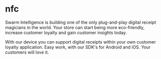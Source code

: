 # nfc

Swarm Intelligence is building one of the only plug-and-play digital receipt magicians in the world. Your store can start being more eco-friendly, increase customer loyalty and gain customer insights today.

With our device you can support digital receipts within your own customer loyalty application.
Easy work, with our SDK's for Android and iOS. Your customers will love it.

